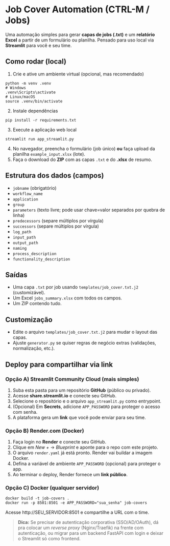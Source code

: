# Job Cover Automation (CTRL-M / Jobs)

Uma automação simples para gerar **capas de jobs (.txt)** e um **relatório Excel** a partir de um formulário ou planilha.
Pensado para uso local via **Streamlit** para você e seu time.

## Como rodar (local)
1) Crie e ative um ambiente virtual (opcional, mas recomendado)
```
python -m venv .venv
# Windows
.venv\Scripts\activate
# Linux/macOS
source .venv/bin/activate
```
2) Instale dependências
```
pip install -r requirements.txt
```
3) Execute a aplicação web local
```
streamlit run app_streamlit.py
```
4) No navegador, preencha o formulário (job único) **ou** faça upload da planilha `example_input.xlsx` (lote).
5) Faça o download do **ZIP** com as capas `.txt` e do **.xlsx** de resumo.

## Estrutura dos dados (campos)
- `jobname` (obrigatório)
- `workflow_name`
- `application`
- `group`
- `parameters` (texto livre; pode usar chave=valor separados por quebra de linha)
- `predecessors` (separe múltiplos por vírgula)
- `successors` (separe múltiplos por vírgula)
- `log_path`
- `input_path`
- `output_path`
- `naming`
- `process_description`
- `functionality_description`

## Saídas
- Uma capa `.txt` por job usando `templates/job_cover.txt.j2` (customizável).
- Um Excel `jobs_summary.xlsx` com todos os campos.
- Um ZIP contendo tudo.

## Customização
- Edite o arquivo `templates/job_cover.txt.j2` para mudar o layout das capas.
- Ajuste `generator.py` se quiser regras de negócio extras (validações, normalização, etc.).

## Deploy para compartilhar via link

### Opção A) Streamlit Community Cloud (mais simples)
1) Suba esta pasta para um repositório **GitHub** (público ou privado).
2) Acesse **share.streamlit.io** e conecte seu GitHub.
3) Selecione o repositório e o arquivo `app_streamlit.py` como entrypoint.
4) (Opcional) Em **Secrets**, adicione `APP_PASSWORD` para proteger o acesso com senha.
5) A plataforma gera um **link** que você pode enviar para seu time.

### Opção B) Render.com (Docker)
1) Faça login no **Render** e conecte seu GitHub.
2) Clique em *New +* → *Blueprint* e aponte para o repo com este projeto.
3) O arquivo `render.yaml` já está pronto. Render vai buildar a imagem Docker.
4) Defina a variável de ambiente `APP_PASSWORD` (opcional) para proteger o app.
5) Ao terminar o deploy, Render fornece um **link público**.

### Opção C) Docker (qualquer servidor)
```
docker build -t job-covers .
docker run -p 8501:8501 -e APP_PASSWORD="sua_senha" job-covers
```
Acesse http://SEU_SERVIDOR:8501 e compartilhe a URL com o time.

> **Dica:** Se precisar de autenticação corporativa (SSO/AD/OAuth), dá pra colocar um *reverse proxy* (Nginx/Traefik) na frente com autenticação, ou migrar para um backend FastAPI com login e deixar o Streamlit só como frontend.
